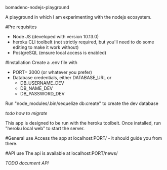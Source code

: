 bomadeno-nodejs-playground

A playground in which I am experimenting with the nodejs ecosystem. 

#Pre requisites
 - Node JS (developed with version 10.13.0)
 - heroku CLI toolbelt (not strictly required, but you'll need to do some editing to make it work without)
 - PostgreSQL (ensure local access is enabled)

#Installation
Create a .env file with
- PORT= 3000 (or whatever you prefer)
- Database credentials, either DATABASE_URL or
  - DB_USERNAME_DEV
  - DB_NAME_DEV
  - DB_PASSWORD_DEV

Run "node_modules/.bin/sequelize db:create" to create the dev database

*todo how to migrate*

This app is designed to be run with the heroku toolbelt. Once installed, run "heroku local web" to
start the server.

#General use
Access the app at localhost:PORT/ - it should guide you from there.

#API use
The api is available at localhost:PORT/news/

*TODO document API*
